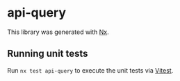# api-query

This library was generated with [Nx](https://nx.dev).

## Running unit tests

Run `nx test api-query` to execute the unit tests via [Vitest](https://vitest.dev/).
